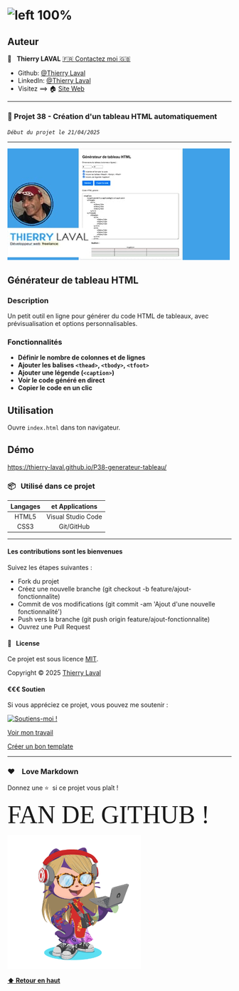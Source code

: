 # ![left 100%](https://raw.githubusercontent.com/thierry-laval/archives/master/images/logo-portfolio.png "Un bien beau logo !")

## Auteur

👤 &nbsp; **Thierry LAVAL** [🇫🇷 Contactez moi 🇬🇧](<contact@thierrylaval.dev>)

* Github: [@Thierry Laval](https://github.com/thierry-laval)
* LinkedIn: [@Thierry Laval](https://www.linkedin.com/in/thierry-laval)
* Visitez ==> 🏠 [Site Web](https://thierrylaval.dev)

***

### 📎 Projet 38 - Création d'un tableau HTML automatiquement

_`Début du projet le 21/04/2025`_

***

![Générateur de tableau](img/generateur-tableau-thierrylaval.dev.jpg)

## Générateur de tableau HTML

### Description

Un petit outil en ligne pour générer du code HTML de tableaux, avec prévisualisation et options personnalisables.

### Fonctionnalités

* **Définir le nombre de colonnes et de lignes**
* **Ajouter les balises `<thead>`, `<tbody>`, `<tfoot>`**
* **Ajouter une légende (`<caption>`)**
* **Voir le code généré en direct**
* **Copier le code en un clic**

## Utilisation
Ouvre `index.html` dans ton navigateur.

## Démo
https://thierry-laval.github.io/P38-generateur-tableau/

### 📦 &nbsp; Utilisé dans ce projet

|  Langages  |  et Applications   |
|:----------:|:------------------:|
|   HTML5    | Visual Studio Code |
|    CSS3    |     Git/GitHub     |

***

#### Les contributions sont les bienvenues

Suivez les étapes suivantes :

* Fork du projet
* Créez une nouvelle branche (git checkout -b feature/ajout-fonctionnalite)
* Commit de vos modifications (git commit -am 'Ajout d'une nouvelle fonctionnalité')
* Push vers la branche (git push origin feature/ajout-fonctionnalite)
* Ouvrez une Pull Request

#### 📝 &nbsp; License

Ce projet est sous licence [MIT](LICENCE).

Copyright © 2025 [Thierry Laval](https://thierrylaval.dev)

#### €€€ Soutien

Si vous appréciez ce projet, vous pouvez me soutenir :

<a href="https://paypal.me/thierrylaval01?country.x=FR&locale.x=fr_FR" target="_blank"><img src="https://www.paypalobjects.com/digitalassets/c/website/logo/full-text/pp_fc_hl.svg" alt="Soutiens-moi !" height="35" width="150"></a>

[Voir mon travail](https://github.com/thierry-laval)

[Créer un bon template](https://github.com/thierry-laval/P22-template-pour-un-readme)

***

### &hearts;&nbsp;&nbsp;&nbsp;&nbsp;Love Markdown

Donnez une ⭐️ &nbsp;si ce projet vous plaît !

<span style="font-family:Papyrus; font-size:4em;">FAN DE GITHUB !</span>

<!-- [This is an image](https://myoctocat.com/assets/images/base-octocat.svg) -->

<a href="url"><img src="https://github.com/thierry-laval/P00-mes-archives/blob/master/images/octocat-oley.png" height="300"></a>

**[⬆ Retour en haut](#auteur)** <br>
